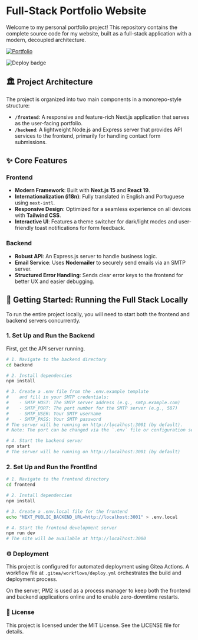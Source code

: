 # Full-Stack Portfolio Website

Welcome to my personal portfolio project! This repository contains the complete source code for my website, built as a full-stack application with a modern, decoupled architecture.

[![Portfolio](https://img.shields.io/badge/Live_Demo-joaoloureiro.dev.br-blue?style=for-the-badge&logo=icloud)](https://joaoloureiro.dev.br)

![Deploy badge](https://gitea.joaoloureiro.dev.br/JoaoLoureiro/portfolio-app/actions/workflows/deploy.yml/badge.svg)

 ## 🏛️ Project Architecture
The project is organized into two main components in a monorepo-style structure:

* **`/frontend`**: A responsive and feature-rich Next.js application that serves as the user-facing portfolio.
* **`/backend`**: A lightweight Node.js and Express server that provides API services to the frontend, primarily for handling contact form submissions.

## ✨ Core Features
### Frontend

* **Modern Framework**: Built with **Next.js 15** and **React 19**.
* **Internationalization (i18n)**: Fully translated in English and Portuguese using `next-intl`.
* **Responsive Design**: Optimized for a seamless experience on all devices with **Tailwind CSS**.
* **Interactive UI**: Features a theme switcher for dark/light modes and user-friendly toast notifications for form feedback.

### Backend
* **Robust API**: An Express.js server to handle business logic.
* **Email Service**: Uses **Nodemailer** to securely send emails via an SMTP server.
* **Structured Error Handling**: Sends clear error keys to the frontend for better UX and easier debugging.

## 🚀 Getting Started: Running the Full Stack Locally

To run the entire project locally, you will need to start both the frontend and backend servers concurrently.

### 1. Set Up and Run the Backend

First, get the API server running.

```bash
# 1. Navigate to the backend directory
cd backend

# 2. Install dependencies
npm install

# 3. Create a .env file from the .env.example template
#    and fill in your SMTP credentials:
#    - SMTP_HOST: The SMTP server address (e.g., smtp.example.com)
#    - SMTP_PORT: The port number for the SMTP server (e.g., 587)
#    - SMTP_USER: Your SMTP username
#    - SMTP_PASS: Your SMTP password
# The server will be running on http://localhost:3001 (by default). 
# Note: The port can be changed via the `.env` file or configuration settings.

# 4. Start the backend server
npm start
# The server will be running on http://localhost:3001 (by default)
```

### 2. Set Up and Run the FrontEnd

```bash
# 1. Navigate to the frontend directory
cd frontend

# 2. Install dependencies
npm install

# 3. Create a .env.local file for the frontend
echo "NEXT_PUBLIC_BACKEND_URL=http://localhost:3001" > .env.local

# 4. Start the frontend development server
npm run dev
# The site will be available at http://localhost:3000
```

### ⚙️ Deployment

This project is configured for automated deployment using Gitea Actions. A workflow file at `.gitea/workflows/deploy.yml` orchestrates the build and deployment process. 

On the server, PM2 is used as a process manager to keep both the frontend and backend applications online and to enable zero-downtime restarts.

### 📜 License

This project is licensed under the MIT License. See the LICENSE file for details.